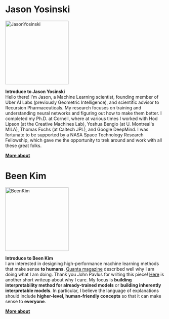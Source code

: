 # Jason Yosinski
<img src="https://github.com/DataNetworkAnalysis/ResearchByResearcher/blob/master/images/Jason%20Yosinski.jpeg" alt="JasonYosinski" width="200"/>

**Introduce to Jason Yosinski**  
Hello there! I'm Jason, a Machine Learning scientist, founding member of Uber AI Labs (previously Geometric Intelligence), 
and scientific advisor to Recursion Pharmaceuticals. My research focuses on training and understanding neural networks and 
figuring out how to make them better. I completed my Ph.D. at Cornell, where at various times I worked with Hod Lipson 
(at the Creative Machines Lab), Yoshua Bengio (at U. Montreal's MILA), Thomas Fuchs (at Caltech JPL), and Google DeepMind. 
I was fortunate to be supported by a NASA Space Technology Research Fellowship, which gave me the opportunity to trek around and 
work with all these great folks.  

[**More about**](http://bit.ly/JasonYosinski)

# Been Kim
<img src="https://github.com/DataNetworkAnalysis/ResearchByResearcher/blob/master/images/Been%20kim.jpg" alt="BeenKim" width="200"/>

**Introduce to Been Kim**  
I am interested in designing high-performance machine learning methods that make sense **to humans**. 
[Quanta magazine](https://www.quantamagazine.org/been-kim-is-building-a-translator-for-artificial-intelligence-20190110/) 
described well why I am doing what I am doing. Thank you John Pavlus for writing this piece! [Here](https://www.facebook.com/WiMLWorkshop/photos/a.2187465001269129/1431021626913474/?type=3) is another short writeup about why I care.
My focus is **building interpretability method for already-trained models** or **building inherently interpretable models**. In particular, I believe the language of explanations should include **higher-level, human-friendly concepts** so that it can make sense to **everyone**.  

[**More about**](http://bit.ly/BeenKim)
